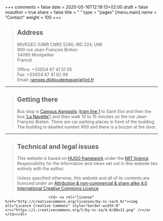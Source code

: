 +++
comments = false
date = 2020-05-16T12:19:13+02:00
draft = false
noauthor = true
share = false
title = " "
type = "pages"
[menu.main]
   name = "Contact"
weight = 100
+++

> ## Address
>MIVEGEC (UMR CNRS 5290, IRD 224, UM)\
>900 rue Jean-François Breton\
>34090 Montpellier\
>France\

>Office: +33(0)4 67 41 51 05\
>Fax: +33(0)4 67 41 62 99\
>Email:	[ramses.djidjoudemasse(at)ird.fr](mailto:ramses.djidjoudemasse@ird.fr)

___

> ## Getting there
>Bus stop is [Campus Agropolis](https://www.tam-voyages.com/horaires_arret/index.asp?rub_code=28&keywordsDep=Campus+Agropolis+%28Arr%C3%AAt%29+-+MONTPELLIER&pointDep=5397%24Campus+Agropolis%244%2434172) ([tram line 1](https://www.tam-voyages.com/horaires_ligne/?rub_code=6&thm_id=&lign_id=1&sens=2&laDate=17%2F03%2F2015) to Saint Eloi and then the bus ['La Navette'](https://www.tam-voyages.com/horaires_ligne/?rub_code=6&thm_id=&lign_id=5&sens=2&laDate=17%2F03%2F2015)) and then walk 10 to 15 minutes on the rue Jean-François Breton. There are car parking places in front of the building.
The building is labelled number 900 and there is a buzzer at the door.

___

>## Technical and legal issues
>This website is based on [HUGO framework](https://gohugo.io/) under the [MIT licence](https://en.wikipedia.org/wiki/MIT_License).
>Responsibility for the information and views set out in this website lies entirely with the author.
><dl> <td> Unless specified otherwise, this website and all of its contents are licenced under an <a rel="license" href="http://creativecommons.org/licenses/by-nc-sa/4.0/"> Attribution & non-commercial & share alike 4.0 International Creative Commons Licence</a></td> 
                        <td> <a rel="license" href="http://creativecommons.org/licenses/by-nc-sa/4.0/"><img alt="Licence Creative Commons" style="border-width:0" src="https://i.creativecommons.org/l/by-nc-sa/4.0/88x31.png" /></a> </td></dl>

